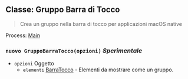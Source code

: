 ## Classe: Gruppo Barra di Tocco

> Crea un gruppo nella barra di tocco per applicazioni macOS native

Process: [Main](../tutorial/application-architecture.md#main-and-renderer-processes)

### `nuovo GruppoBarraTocco(opzioni)` *Sperimentale*

* `opzioni` Oggetto 
  * `elementi` [BarraTocco](touch-bar.md) - Elementi da mostrare come un gruppo.